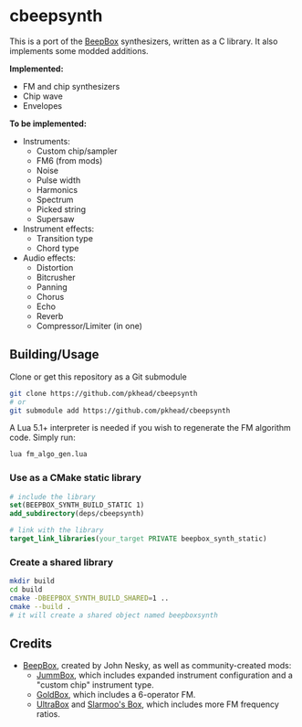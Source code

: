 # cbeepsynth
This is a port of the [BeepBox](https://beepbox.co) synthesizers, written as a C library. It also implements some modded additions.

**Implemented:**
- FM and chip synthesizers
- Chip wave
- Envelopes

**To be implemented:**
- Instruments:
    - Custom chip/sampler
    - FM6 (from mods)
    - Noise
    - Pulse width
    - Harmonics
    - Spectrum
    - Picked string
    - Supersaw
- Instrument effects:
    - Transition type
    - Chord type
- Audio effects:
    - Distortion
    - Bitcrusher
    - Panning
    - Chorus
    - Echo
    - Reverb
    - Compressor/Limiter (in one)

## Building/Usage
Clone or get this repository as a Git submodule
```bash
git clone https://github.com/pkhead/cbeepsynth
# or
git submodule add https://github.com/pkhead/cbeepsynth
```

A Lua 5.1+ interpreter is needed if you wish to regenerate the FM algorithm code. Simply run:
```bash
lua fm_algo_gen.lua
```

### Use as a CMake static library
```cmake
# include the library
set(BEEPBOX_SYNTH_BUILD_STATIC 1)
add_subdirectory(deps/cbeepsynth)

# link with the library
target_link_libraries(your_target PRIVATE beepbox_synth_static)
```

### Create a shared library
```bash
mkdir build
cd build
cmake -DBEEPBOX_SYNTH_BUILD_SHARED=1 ..
cmake --build .
# it will create a shared object named beepboxsynth
```

## Credits
- [BeepBox](https://beepbox.co/), created by John Nesky, as well as community-created mods:
    - [JummBox](https://jummb.us/), which includes expanded instrument configuration and a "custom chip" instrument type.
    - [GoldBox](https://aurysystem.github.io/), which includes a 6-operator FM.
    - [UltraBox](https://ultraabox.github.io/) and [Slarmoo's Box](https://slarmoo.github.io/slarmoosbox), which includes more FM frequency ratios.
